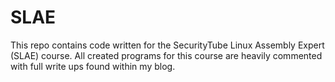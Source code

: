# SLAE


This repo contains code written for the SecurityTube Linux Assembly Expert (SLAE) course. All created programs for this course are heavily commented with full write ups found within my blog. 


